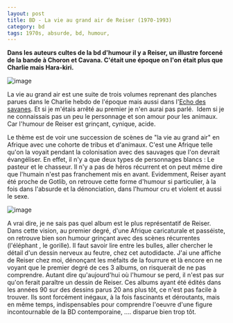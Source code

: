 ```yaml
---
layout: post
title: BD - La vie au grand air de Reiser (1970-1993)
category: bd
tags: 1970s, absurde, bd, humour, 
---
```

**Dans les auteurs cultes de la bd d'humour il y a Reiser, un illustre forcené de la bande à Choron et Cavana. C'était une époque on l'on était plus que Charlie mais Hara-kiri.**

![image](https://filedn.eu/llqi9IBxlYouGRXYG2xlROb/img/2018/reiservie0.jpg)

La vie au grand air est une suite de trois volumes reprenant des planches parues dans le Charlie hebdo de l'époque mais aussi dans l'<a href="https://fr.wikipedia.org/wiki/L%27Écho_des_savanes">Echo des savanes</a>. Et si je m'étais arrêté au premier je n'en aurai pas parlé.  Idem si je ne connaissais pas un peu le personnage et son amour pour les animaux.  Car l'humour de Reiser est grinçant, cynique, acide.

Le thème est de voir une succession de scènes de "la vie au grand air" en Afrique avec une cohorte de tribus et d'animaux. C'est une Afrique telle qu'on la voyait pendant la colonisation avec des sauvages que l'on devrait évangéliser. En effet, il n'y a que deux types de personnages blancs : Le pasteur et le chasseur. Il n'y a pas de héros récurrent et on peut même dire que l'humain n'est pas franchement mis en avant. Evidemment, Reiser ayant été proche de Gotlib, on retrouve cette forme d'humour si particulier, à la fois dans l'absurde et la dénonciation, dans l'humour cru et violent et aussi le sexe.

![image](https://filedn.eu/llqi9IBxlYouGRXYG2xlROb/img/2018/reiservie1.jpg)

A vrai dire, je ne sais pas quel album est le plus représentatif de Reiser. Dans cette vision, au premier degré, d'une Afrique caricaturale et passéiste, on retrouve bien son humour grinçant avec des scènes récurrentes (l'éléphant , le gorille). Il faut savoir lire entre les bulles, aller chercher le détail d'un dessin nerveux au feutre, chez cet autodidacte. J'ai une affiche de Reiser chez moi, dénonçant les méfaits de la fourrure et là encore en ne voyant que le premier degré de ces 3 albums, on risquerait de ne pas comprendre. Autant dire qu'aujourd'hui où l'humour se perd, il n'est pas sur qu'on ferait paraître un dessin de Reiser. Ces albums ayant été édités dans les années 90 sur des dessins parus 20 ans plus tôt, ce n'est pas facile à trouver. Ils sont forcément inégaux, à la fois fascinants et déroutants, mais en même temps, indispensables pour comprendre l'oeuvre d'une figure incontournable de la BD contemporaine, .... disparue bien trop tôt.
